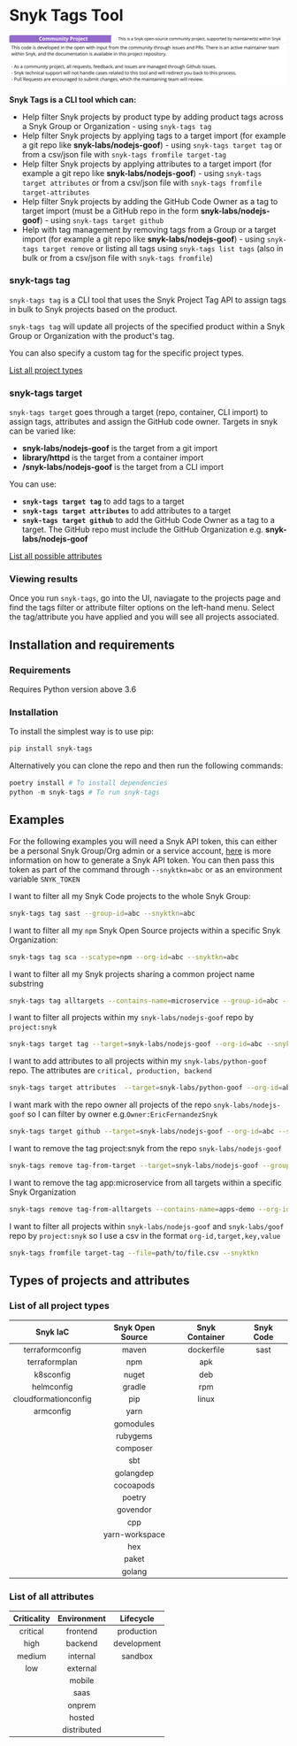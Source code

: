 # Snyk Tags Tool
![snyk-oss-category](https://github.com/snyk-labs/oss-images/blob/main/oss-community.jpg)

**Snyk Tags is a CLI tool which can:**

- Help filter Snyk projects by product type by adding product tags across a Snyk Group or Organization - using ```snyk-tags tag```
- Help filter Snyk projects by applying tags to a target import (for example a git repo like **snyk-labs/nodejs-goof**) - using ```snyk-tags target tag``` or from a csv/json file with ```snyk-tags fromfile target-tag```
- Help filter Snyk projects by applying attributes to a target import (for example a git repo like **snyk-labs/nodejs-goof**) - using ```snyk-tags target attributes``` or from a csv/json file with ```snyk-tags fromfile target-attributes```
- Help filter Snyk projects by adding the GitHub Code Owner as a tag to target import (must be a GitHub repo in the form **snyk-labs/nodejs-goof**) - using ```snyk-tags target github```
- Help with tag management by removing tags from a Group or a target import (for example a git repo like **snyk-labs/nodejs-goof**) - using ```snyk-tags target remove``` or listing all tags using ```snyk-tags list tags``` (also in bulk or from a csv/json file with ```snyk-tags fromfile```)

### snyk-tags tag

```snyk-tags tag``` is a CLI tool that uses the Snyk Project Tag API to assign tags in bulk to Snyk projects based on the product.

```snyk-tags tag``` will update all projects of the specified product within a Snyk Group or Organization with the product's tag.

You can also specify a custom tag for the specific project types.

[List all project types](#list-of-all-project-types)

### snyk-tags target

```snyk-tags target``` goes through a target (repo, container, CLI import) to assign tags, attributes and assign the GitHub code owner. Targets in snyk can be varied like:

- **snyk-labs/nodejs-goof** is the target from a git import
- **library/httpd** is the target from a container import
- **/snyk-labs/nodejs-goof** is the target from a CLI import

You can use:

- **```snyk-tags target tag```** to add tags to a target
- **```snyk-tags target attributes```** to add attributes to a target
- **```snyk-tags target github```** to add the GitHub Code Owner as a tag to a target. The GitHub repo must include the GitHub Organization e.g. **snyk-labs/nodejs-goof**

[List all possible attributes](#list-of-all-attributes)

### Viewing results

Once you run ```snyk-tags```, go into the UI, naviagate to the projects page and find the tags filter or attribute filter options on the left-hand menu. Select the tag/attribute you have applied and you will see all projects associated.

## Installation and requirements

### Requirements

Requires Python version above 3.6

### Installation

To install the simplest way is to use pip:

```bash
pip install snyk-tags
```

Alternatively you can clone the repo and then run the following commands:

```python
poetry install # To install dependencies
python -m snyk-tags # To run snyk-tags
```

## Examples

For the following examples you will need a Snyk API token, this can either be a personal Snyk Group/Org admin or a service account, [here](https://docs.snyk.io/snyk-api-info/authentication-for-api) is more information on how to generate a Snyk API token. You can then pass this token as part of the command through ```--snyktkn=abc``` or as an environment variable ```SNYK_TOKEN```

I want to filter all my Snyk Code projects to the whole Snyk Group:

``` bash
snyk-tags tag sast --group-id=abc --snyktkn=abc
```

I want to filter all my ```npm``` Snyk Open Source projects within a specific Snyk Organization:

``` bash
snyk-tags tag sca --scatype=npm --org-id=abc --snyktkn=abc
```

I want to filter all my Snyk projects sharing a common project name substring

``` bash
snyk-tags tag alltargets --contains-name=microservice --group-id=abc --org-id=abc --snyktkn=abc --tagkey=app --tagvalue=microservice
```

I want to filter all projects within my ```snyk-labs/nodejs-goof``` repo by ```project:snyk```

``` bash
snyk-tags target tag --target=snyk-labs/nodejs-goof --org-id=abc --snyktkn=abc --tagkey=project --tagvalue=snyk
```

I want to add attributes to all projects within my ```snyk-labs/python-goof``` repo. The attributes are ```critical, production, backend```

``` bash
snyk-tags target attributes  --target=snyk-labs/python-goof --org-id=abc --snytkn=abc --criticality=critical --environment=backend --lifecycle=production
```

I want mark with the repo owner all projects of the repo ```snyk-labs/nodejs-goof``` so I can filter by owner e.g.```Owner:EricFernandezSnyk```

``` bash
snyk-tags target github --target=snyk-labs/nodejs-goof --org-id=abc --snyktkn=abc --githubtkn=abc
```

I want to remove the tag project:snyk from the repo ```snyk-labs/nodejs-goof```

``` bash
snyk-tags remove tag-from-target --target=snyk-labs/nodejs-goof --group-id=abc --snyktkn=abc --tagkey=project --tagkey=snyk
```

I want to remove the tag app:microservice from all targets within a specific Snyk Organization

``` bash
snyk-tags remove tag-from-alltargets --contains-name=apps-demo --org-id=abc --tagkey=app --tagvalue=microservice
```

I want to filter all projects within ```snyk-labs/nodejs-goof``` and ```snyk-labs/goof``` repo by ```project:snyk``` so I use a csv in the format ```org-id,target,key,value```

``` bash
snyk-tags fromfile target-tag --file=path/to/file.csv --snyktkn
```

## Types of projects and attributes

### List of all project types

|       Snyk IaC       | Snyk Open Source | Snyk Container | Snyk Code |
|:--------------------:|:----------------:|:--------------:|:---------:|
|    terraformconfig   |       maven      |   dockerfile   |    sast   |
|     terraformplan    |        npm       |       apk      |           |
|       k8sconfig      |       nuget      |       deb      |           |
|      helmconfig      |      gradle      |       rpm      |           |
| cloudformationconfig |        pip       |      linux     |           |
|       armconfig      |       yarn       |                |           |
|                      |     gomodules    |                |           |
|                      |     rubygems     |                |           |
|                      |     composer     |                |           |
|                      |        sbt       |                |           |
|                      |     golangdep    |                |           |
|                      |     cocoapods    |                |           |
|                      |      poetry      |                |           |
|                      |     govendor     |                |           |
|                      |        cpp       |                |           |
|                      |  yarn-workspace  |                |           |
|                      |        hex       |                |           |
|                      |       paket      |                |           |
|                      |      golang      |                |           |

### List of all attributes

| Criticality          | Environment | Lifecycle       |
|:--------------------:|:-----------:|:---------------:|
|       critical       |   frontend  |    production   |
|         high         |   backend   |   development   |
|        medium        |   internal  |     sandbox     |
|          low         |   external  |                 |
|                      |    mobile   |                 |
|                      |     saas    |                 |
|                      |    onprem   |                 |
|                      |    hosted   |                 |
|                      | distributed |                 |
